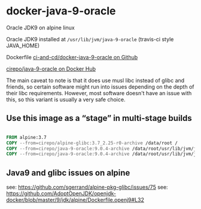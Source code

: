 # docker-java-9-oracle

Oracle JDK9 on alpine linux

Oracle JDK9 installed at `/usr/lib/jvm/java-9-oracle` (travis-ci style JAVA_HOME)


Dockerfile [ci-and-cd/docker-java-9-oracle on Github](https://github.com/ci-and-cd/docker-java-9-oracle)

[cirepo/java-9-oracle on Docker Hub](https://hub.docker.com/r/cirepo/java-9-oracle/)


The main caveat to note is that it does use musl libc instead of glibc and friends,
so certain software might run into issues depending on the depth of their libc requirements.
However, most software doesn't have an issue with this,
so this variant is usually a very safe choice.


## Use this image as a “stage” in multi-stage builds

```dockerfile

FROM alpine:3.7
COPY --from=cirepo/alpine-glibc:3.7_2.25-r0-archive /data/root /
COPY --from=cirepo/java-9-oracle:9.0.4-archive /data/root/usr/lib/jvm/java-9-oracle /usr/lib/jvm/java-9-oracle
COPY --from=cirepo/java-9-oracle:9.0.4-archive /data/root/usr/lib/jvm/java-9-oracle-jre /usr/lib/jvm/java-9-oracle-jre

```

## Java9 and glibc issues on alpine

see: https://github.com/sgerrand/alpine-pkg-glibc/issues/75
see: https://github.com/AdoptOpenJDK/openjdk-docker/blob/master/9/jdk/alpine/Dockerfile.openj9#L32

